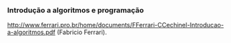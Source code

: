 ### Introdução a algoritmos e programação

http://www.ferrari.pro.br/home/documents/FFerrari-CCechinel-Introducao-a-algoritmos.pdf
(Fabricio Ferrari).

